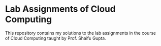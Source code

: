 # Lab Assignments of Cloud Computing
This repository contains my solutions to the lab assignments in the course of Cloud Computing taught by Prof. Shaifu Gupta.
